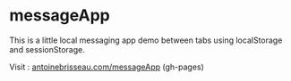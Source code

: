 # messageApp

This is a little local messaging app demo between tabs using localStorage and sessionStorage.

Visit : [antoinebrisseau.com/messageApp](http://antoinebrisseau.com/messageApp) (gh-pages)
